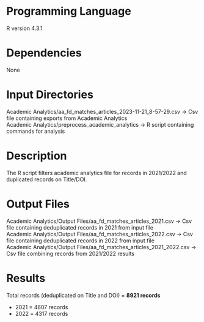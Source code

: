 # Programming Language
R version 4.3.1

# Dependencies
None

# Input Directories
Academic Analytics/aa_fd_matches_articles_2023-11-21_8-57-29.csv -> Csv file containing exports from Academic Analytics  
Academic Analytics/preprocess_academic_analytics -> R script containing commands for analysis  

# Description
The R script filters academic analytics file for records in 2021/2022 and duplicated records on Title/DOI.

# Output Files
Academic Analytics/Output Files/aa_fd_matches_articles_2021.csv -> Csv file containing deduplicated records in 2021 from input file  
Academic Analytics/Output Files/aa_fd_matches_articles_2022.csv -> Csv file containing deduplicated records in 2022 from input file  
Academic Analytics/Output Files/aa_fd_matches_articles_2021_2022.csv -> Csv file combining records from 2021/2022 results  

# Results
Total records (deduplicated on Title and DOI) = **8921 records**
- 2021 = 4607 records
- 2022 = 4317 records
